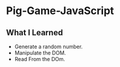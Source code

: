 # Pig-Game-JavaScript
 ## What I Learned
   * Generate a random number.
   * Manipulate the DOM.
   * Read From the DOm.
        
        
